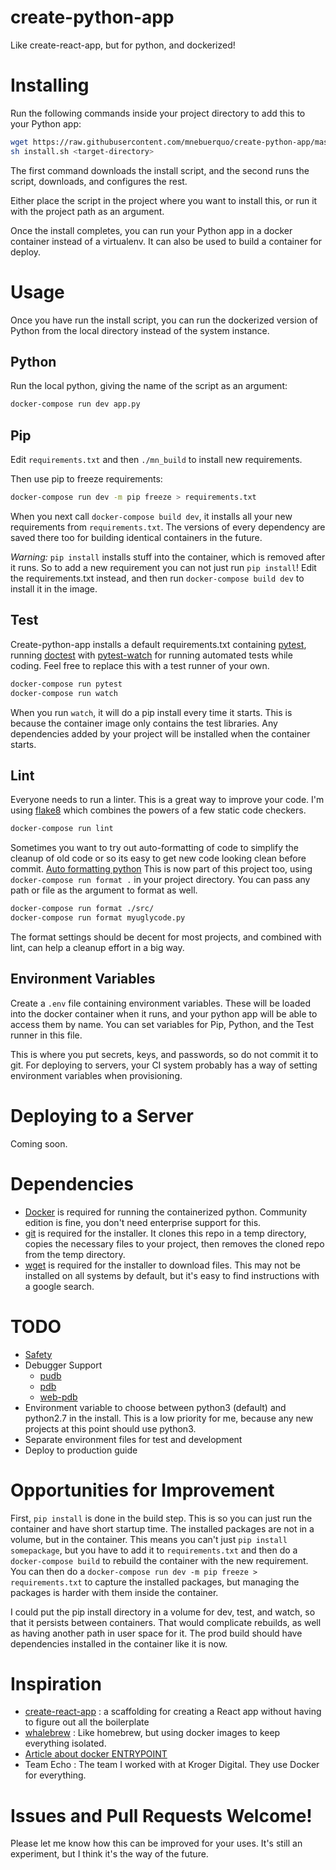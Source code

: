 # create-python-app
Like create-react-app, but for python, and dockerized!

# Installing
Run the following commands inside your project directory to add this to your
Python app:

```sh
wget https://raw.githubusercontent.com/mnebuerquo/create-python-app/master/install.sh
sh install.sh <target-directory>
```

The first command downloads the install script, and the second runs the
script, downloads, and configures the rest.

Either place the script in the project where you want to install this, or
run it with the project path as an argument.

Once the install completes, you can run your Python app in a docker
container instead of a virtualenv. It can also be used to build a container
for deploy.

# Usage
Once you have run the install script, you can run the dockerized version of
Python from the local directory instead of the system instance.

## Python
Run the local python, giving the name of the script as an argument:

```sh
docker-compose run dev app.py
```

## Pip
Edit `requirements.txt` and then `./mn_build` to install new requirements.

Then use pip to freeze requirements:

```sh
docker-compose run dev -m pip freeze > requirements.txt
```

When you next call `docker-compose build dev`, it installs all your new 
requirements from `requirements.txt`. The versions of every dependency are 
saved there too for building identical containers in the future.

*Warning:* `pip install` installs stuff into the container, which is removed 
after it runs. So to add a new requirement you can not just run `pip install`!
Edit the requirements.txt instead, and then run `docker-compose build dev`
to install it in the image.

## Test
Create-python-app installs a default requirements.txt containing
[pytest](https://docs.pytest.org/en/latest/), running
[doctest](https://docs.python.org/3/library/doctest.html) with
[pytest-watch](https://github.com/joeyespo/pytest-watch) for
running automated tests while coding. Feel free to replace this with a test
runner of your own.

```sh
docker-compose run pytest
docker-compose run watch
```

When you run `watch`, it will do a pip install every time it starts. This is
because the container image only contains the test libraries. Any
dependencies added by your project will be installed when the container
starts.

 ## Lint
Everyone needs to run a linter. This is a great way to improve your code.
I'm using [flake8](http://flake8.pycqa.org/en/latest/index.html) which
combines the powers of a few static code checkers.

```sh
docker-compose run lint
```

Sometimes you want to try out auto-formatting of code to simplify the cleanup 
of old code or so its easy to get new code looking clean before commit.
[Auto formatting python](https://pypi.python.org/pypi/autopep8/1.1.1
)
This is now part of this project too, using `docker-compose run format .` in
your project directory. You can pass any path or file as the argument to
format as well.
```sh
docker-compose run format ./src/
docker-compose run format myuglycode.py
```
The format settings should be decent for most projects, and combined with
lint, can help a cleanup effort in a big way.

## Environment Variables

Create a `.env` file containing environment variables. These will be loaded
into the docker container when it runs, and your python app will be able to
access them by name. You can set variables for Pip, Python, and the Test
runner in this file.

This is where you put secrets, keys, and passwords, so
do not commit it to git. For deploying to servers, your CI system probably
has a way of setting environment variables when provisioning.

# Deploying to a Server

Coming soon.

# Dependencies

* [Docker](https://www.docker.com/community-edition) is required for running the
  containerized python. Community edition is fine, you don't need enterprise
  support for this.
* [git](https://git-scm.com/book/en/v2/Getting-Started-Installing-Git) is
  required for the installer. It clones this repo in a temp directory,
  copies the necessary files to your project, then removes the cloned repo 
  from the temp directory.
* [wget](https://stackoverflow.com/a/9491666/5114) is required for the installer
  to download files. This may not be installed on all systems by default,
  but it's easy to find instructions with a google search.

# TODO

* [Safety ](https://github.com/pyupio/safety)
* Debugger Support
    - [pudb](https://pypi.python.org/pypi/pudb)
    - [pdb](https://docs.python.org/3.6/library/pdb.html)
    - [web-pdb](https://pypi.python.org/pypi/web-pdb)
* Environment variable to choose between python3 (default) and python2.7 in
  the install. This is a low priority for me, because any new projects at
  this point should use python3.
* Separate environment files for test and development
* Deploy to production guide

# Opportunities for Improvement

First, `pip install` is done in the build step. This is so you can just run 
the container and have short startup time. The installed packages are not
in a volume, but in the container. This means you can't just `pip install
somepackage`, but you have to add it to `requirements.txt` and then do a
`docker-compose build` to rebuild the container with the new requirement. You 
can then do a `docker-compose run dev -m pip freeze > requirements.txt` to 
capture the installed packages, but managing the packages is harder with them 
inside the container.

I could put the pip install directory in a volume for dev, test, and watch, so 
that it persists between containers. That would complicate rebuilds, as well 
as having another path in user space for it. The prod build should have 
dependencies installed in the container like it is now.

# Inspiration

* [create-react-app](https://github.com/facebookincubator/create-react-app)
    : a scaffolding for creating a React app without having to figure out
    all the boilerplate
* [whalebrew](https://github.com/bfirsh/whalebrew)
    : Like homebrew, but using docker images to keep everything isolated.
* [Article about docker ENTRYPOINT](http://goinbigdata.com/docker-run-vs-cmd-vs-entrypoint/)
* Team Echo
    : The team I worked with at Kroger Digital. They use Docker for everything.

# Issues and Pull Requests Welcome!

Please let me know how this can be improved for your uses. It's still an
experiment, but I think it's the way of the future.
